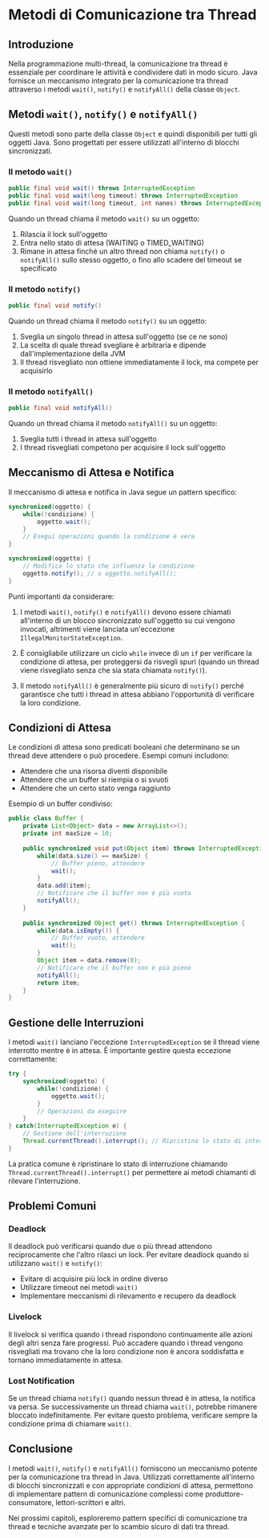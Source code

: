 # Metodi di Comunicazione tra Thread

## Introduzione

Nella programmazione multi-thread, la comunicazione tra thread è essenziale per coordinare le attività e condividere dati in modo sicuro. Java fornisce un meccanismo integrato per la comunicazione tra thread attraverso i metodi `wait()`, `notify()` e `notifyAll()` della classe `Object`.

## Metodi `wait()`, `notify()` e `notifyAll()`

Questi metodi sono parte della classe `Object` e quindi disponibili per tutti gli oggetti Java. Sono progettati per essere utilizzati all'interno di blocchi sincronizzati.

### Il metodo `wait()`

```java
public final void wait() throws InterruptedException
public final void wait(long timeout) throws InterruptedException
public final void wait(long timeout, int nanos) throws InterruptedException
```

Quando un thread chiama il metodo `wait()` su un oggetto:

1. Rilascia il lock sull'oggetto
2. Entra nello stato di attesa (WAITING o TIMED_WAITING)
3. Rimane in attesa finché un altro thread non chiama `notify()` o `notifyAll()` sullo stesso oggetto, o fino allo scadere del timeout se specificato

### Il metodo `notify()`

```java
public final void notify()
```

Quando un thread chiama il metodo `notify()` su un oggetto:

1. Sveglia un singolo thread in attesa sull'oggetto (se ce ne sono)
2. La scelta di quale thread svegliare è arbitraria e dipende dall'implementazione della JVM
3. Il thread risvegliato non ottiene immediatamente il lock, ma compete per acquisirlo

### Il metodo `notifyAll()`

```java
public final void notifyAll()
```

Quando un thread chiama il metodo `notifyAll()` su un oggetto:

1. Sveglia tutti i thread in attesa sull'oggetto
2. I thread risvegliati competono per acquisire il lock sull'oggetto

## Meccanismo di Attesa e Notifica

Il meccanismo di attesa e notifica in Java segue un pattern specifico:

```java
synchronized(oggetto) {
    while(!condizione) {
        oggetto.wait();
    }
    // Esegui operazioni quando la condizione è vera
}
```

```java
synchronized(oggetto) {
    // Modifica lo stato che influenza la condizione
    oggetto.notify(); // o oggetto.notifyAll();
}
```

Punti importanti da considerare:

1. I metodi `wait()`, `notify()` e `notifyAll()` devono essere chiamati all'interno di un blocco sincronizzato sull'oggetto su cui vengono invocati, altrimenti viene lanciata un'eccezione `IllegalMonitorStateException`.

2. È consigliabile utilizzare un ciclo `while` invece di un `if` per verificare la condizione di attesa, per proteggersi da risvegli spuri (quando un thread viene risvegliato senza che sia stata chiamata `notify()`).

3. Il metodo `notifyAll()` è generalmente più sicuro di `notify()` perché garantisce che tutti i thread in attesa abbiano l'opportunità di verificare la loro condizione.

## Condizioni di Attesa

Le condizioni di attesa sono predicati booleani che determinano se un thread deve attendere o può procedere. Esempi comuni includono:

- Attendere che una risorsa diventi disponibile
- Attendere che un buffer si riempia o si svuoti
- Attendere che un certo stato venga raggiunto

Esempio di un buffer condiviso:

```java
public class Buffer {
    private List<Object> data = new ArrayList<>();
    private int maxSize = 10;
    
    public synchronized void put(Object item) throws InterruptedException {
        while(data.size() == maxSize) {
            // Buffer pieno, attendere
            wait();
        }
        data.add(item);
        // Notificare che il buffer non è più vuoto
        notifyAll();
    }
    
    public synchronized Object get() throws InterruptedException {
        while(data.isEmpty()) {
            // Buffer vuoto, attendere
            wait();
        }
        Object item = data.remove(0);
        // Notificare che il buffer non è più pieno
        notifyAll();
        return item;
    }
}
```

## Gestione delle Interruzioni

I metodi `wait()` lanciano l'eccezione `InterruptedException` se il thread viene interrotto mentre è in attesa. È importante gestire questa eccezione correttamente:

```java
try {
    synchronized(oggetto) {
        while(!condizione) {
            oggetto.wait();
        }
        // Operazioni da eseguire
    }
} catch(InterruptedException e) {
    // Gestione dell'interruzione
    Thread.currentThread().interrupt(); // Ripristina lo stato di interruzione
}
```

La pratica comune è ripristinare lo stato di interruzione chiamando `Thread.currentThread().interrupt()` per permettere ai metodi chiamanti di rilevare l'interruzione.

## Problemi Comuni

### Deadlock

Il deadlock può verificarsi quando due o più thread attendono reciprocamente che l'altro rilasci un lock. Per evitare deadlock quando si utilizzano `wait()` e `notify()`:

- Evitare di acquisire più lock in ordine diverso
- Utilizzare timeout nei metodi `wait()`
- Implementare meccanismi di rilevamento e recupero da deadlock

### Livelock

Il livelock si verifica quando i thread rispondono continuamente alle azioni degli altri senza fare progressi. Può accadere quando i thread vengono risvegliati ma trovano che la loro condizione non è ancora soddisfatta e tornano immediatamente in attesa.

### Lost Notification

Se un thread chiama `notify()` quando nessun thread è in attesa, la notifica va persa. Se successivamente un thread chiama `wait()`, potrebbe rimanere bloccato indefinitamente. Per evitare questo problema, verificare sempre la condizione prima di chiamare `wait()`.

## Conclusione

I metodi `wait()`, `notify()` e `notifyAll()` forniscono un meccanismo potente per la comunicazione tra thread in Java. Utilizzati correttamente all'interno di blocchi sincronizzati e con appropriate condizioni di attesa, permettono di implementare pattern di comunicazione complessi come produttore-consumatore, lettori-scrittori e altri.

Nei prossimi capitoli, esploreremo pattern specifici di comunicazione tra thread e tecniche avanzate per lo scambio sicuro di dati tra thread.